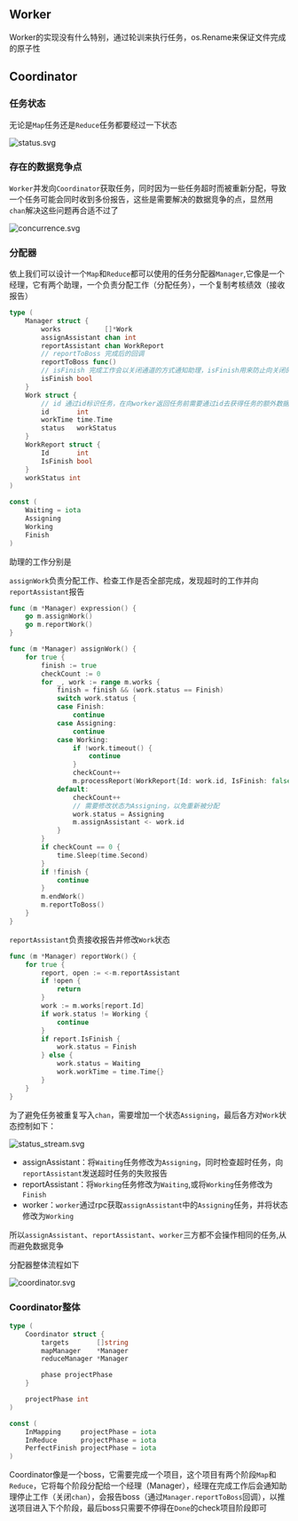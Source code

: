 ## Worker
Worker的实现没有什么特别，通过轮训来执行任务，os.Rename来保证文件完成的原子性
## Coordinator

### 任务状态
无论是`Map`任务还是`Reduce`任务都要经过一下状态

![status.svg](img/status.svg)

### 存在的数据竞争点
`Worker`并发向`Coordinator`获取任务，同时因为一些任务超时而被重新分配，导致一个任务可能会同时收到多份报告，这些是需要解决的数据竞争的点，显然用`chan`解决这些问题再合适不过了

![concurrence.svg](img/concurrence.svg)

### 分配器
依上我们可以设计一个`Map`和`Reduce`都可以使用的任务分配器`Manager`,它像是一个经理，它有两个助理，一个负责分配工作（分配任务），一个复制考核绩效（接收报告）
```go
type (
    Manager struct {
        works           []*Work
        assignAssistant chan int
        reportAssistant chan WorkReport
        // reportToBoss 完成后的回调
        reportToBoss func()
        // isFinish 完成工作会以关闭通道的方式通知助理，isFinish用来防止向关闭的通道写入数据
        isFinish bool
    }
    Work struct {
        // id 通过id标识任务，在向worker返回任务前需要通过id去获得任务的额外数据
        id       int
        workTime time.Time
        status   workStatus
    }
    WorkReport struct {
        Id       int
        IsFinish bool
    }
    workStatus int
)

const (
    Waiting = iota
    Assigning
    Working
    Finish
)
```
助理的工作分别是

`assignWork`负责分配工作、检查工作是否全部完成，发现超时的工作并向`reportAssistant`报告

```go
func (m *Manager) expression() {
    go m.assignWork()
    go m.reportWork()
}

func (m *Manager) assignWork() {
    for true {
        finish := true
        checkCount := 0
        for _, work := range m.works {
            finish = finish && (work.status == Finish)
            switch work.status {
            case Finish:
                continue
            case Assigning:
                continue
            case Working:
                if !work.timeout() {
                    continue
                }
                checkCount++
                m.processReport(WorkReport{Id: work.id, IsFinish: false})
            default:
                checkCount++
                // 需要修改状态为Assigning，以免重新被分配
                work.status = Assigning
                m.assignAssistant <- work.id
            }
        }
        if checkCount == 0 {
            time.Sleep(time.Second)
        }
        if !finish {
            continue
        }
        m.endWork()
        m.reportToBoss()
    }
}
```
`reportAssistant`负责接收报告并修改`Work`状态
```go
func (m *Manager) reportWork() {
    for true {
        report, open := <-m.reportAssistant
        if !open {
            return
        }
        work := m.works[report.Id]
        if work.status != Working {
            continue
        }
        if report.IsFinish {
            work.status = Finish
        } else {
            work.status = Waiting
            work.workTime = time.Time{}
        }
    }
}
```
为了避免任务被重复写入`chan`，需要增加一个状态`Assigning`，最后各方对`Work`状态控制如下：

![status_stream.svg](img/status_stream.svg)

- assignAssistant：将`Waiting`任务修改为`Assigning`，同时检查超时任务，向`reportAssistant`发送超时任务的失败报告
- reportAssistant：将`Working`任务修改为`Waiting`,或将`Working`任务修改为`Finish`
- worker：`worker`通过rpc获取`assignAssistant`中的`Assigning`任务，并将状态修改为`Working`

所以`assignAssistant`、`reportAssistant`、`worker`三方都不会操作相同的任务,从而避免数据竞争

分配器整体流程如下

![coordinator.svg](img/coordinator.svg)
### Coordinator整体
```go
type (
    Coordinator struct {
        targets       []string
        mapManager    *Manager
        reduceManager *Manager

        phase projectPhase
    }

    projectPhase int
)

const (
    InMapping     projectPhase = iota
    InReduce      projectPhase = iota
    PerfectFinish projectPhase = iota
)
```
Coordinator像是一个boss，它需要完成一个项目，这个项目有两个阶段`Map`和`Reduce`，它将每个阶段分配给一个经理（Manager），经理在完成工作后会通知助理停止工作（关闭`chan`），会报告boss（通过`Manager.reportToBoss`回调），以推送项目进入下个阶段，最后boss只需要不停得在`Done`的check项目阶段即可


